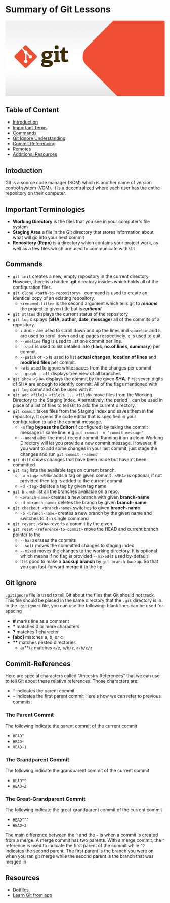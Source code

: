 Summary of Git Lessons
======================

![](git-header.jpg)

## Table of Content

 - [Introduction](#Introduction)
 - [Important Terms](#Important-Terminologies)
 - [Commands](#Commands)
 - [Git Ignore Understanding](#Git-Ignore)
 - [Commit Referencing](#Commit-References)
 - [Remotes](#Remotes)
 - [Additional Resources](#Resources)

## Intoduction
 Git is a source code manager (SCM) which is another name of version control system (VCM). It is a decentralized where each user has the entire repository on their computer.

## Important Terminologies
  - __Working Directory__ is the files that you see in your computer's file system
  - __Staging Area__ a file in the Git directory that stores information about what will go into your next commit
  - __Repository (Repo)__ is a directory which contains your project work, as well as a few files which are used to communicate with Git

## Commands
  - ```git init```
    creates a new, empty repository in the current directory. However, there is a hidden __.git__ directory insides which holds all of the configuration files.
  - ```git clone <path-to-repository> ```
    command is used to create an identical copy of an existing repository.
      - ``<renamed-title>`` is the second argument which tells git to __*rename*__ the project to given title but is __*optional*__
  - ```git status```
    displays the current status of the repository
  - ```git log```
    displays (__SHA__, __author__, __date__, __message__) all of the commits of a repository.
      - ```↓``` and ```↑``` are used to scroll down and up the lines and ```spacebar``` and ```b``` are used to scroll down and up pages respectively. ```q``` is used to quit.
      - ```--oneline``` flag is used to list one commit per line.
      - ```--stat``` is used to list detailed info (__files__, __no.of.lines__, __summary__) per commit.
      -  ```--patch``` or ```-p``` is used to list __actual changes__, __location of lines__ and __modified files__ per commit.
      - ```-w``` is used to ignore whitespaces from the changes per commit
      - ```--graph --all``` displays tree view of all branches
  - ```git show <SHA>```
    displays the commit by the given __SHA__. First seven digits of SHA are enough to identify commit. All of the flags mentioned with ```git log``` command can be used with it.
  - ```git add <file1> <file2> ... <fileN>```
    move files from the Working Directory to the Staging Index.
    Alternatively, the period ```.``` can be used in place of a list of files to tell Git to add the current directory.
  - ```git commit```
    takes files from the Staging Index and saves them in the repository. It opens the code editor that is specified in your configuration to take the commit message.
      - ```-m``` flag __bypass the Editor__(if configured) by taking the commit message in same line. e.g ```git commit -m "commit message"```
      - ```--amend``` alter the most-recent commit. Running it on a clean Working Directory will let you provide a new commit message. However, If you want to add some changes in your last commit, just stage the changes and run ```git commit --amend```
  - ```git diff```
    shows changes that have been made but haven't been committed
  - ```git tag```
    lists the available tags on current branch.
      - ```-a <tag> <SHA>``` adds a tag __<tag>__ on given commit __<SHA>__. ```<SHA>``` is optional, if not provided then tag is added to the current commit
      - ```-d <tag>``` deletes a tag by given tag __<tag>__ name
  - ```git branch```
    list all the branches available on a repo.
      - ```<branch-name>``` creates a new branch with given __branch-name__
      - ```-d <branch-name>``` deletes the branch by given __branch-name__
  - ```git checkout <branch-name>```
    switches to given __branch-name__
      - ```-b <branch-name>``` creates a new branch by the given name and switches to it in single command
  - ```git revert <SHA>```
    reverts a commit by the given __<SHA>__
  - ```git reset <reference-to-commit>```
    move the HEAD and current branch pointer to the __<referenced commit>__
    - ```--hard``` erases the commits
    - ```--soft``` moves the committed changes to staging index
    - ```--mixed``` moves the changes to the working directory. It is optional which means if no flag is provided ```--mixed``` is used by-default
    - It is good to make a __backup branch__ by ```git branch backup```. So that you can fast-forward merge it to the tip


## Git Ignore
  ```.gitignore``` file is used to tell Git about the files that Git should not track. This file should be placed in the same directory that the ```.git``` directory is in.
  In the ```.gitignore``` file, you can use the following:
  blank lines can be used for spacing
  - __#__ marks line as a comment
  - __*__ matches 0 or more characters
  - __?__ matches 1 character
  - __[abc]__ matches a, b, _or_ c
  - __**__ matches nested directories
    - a/**/z matches
      ```a/z```,
      ```a/b/z```,
      ``a/b/c/z``

## Commit-References
  Here are special characters called "Ancestry References" that we can use to tell Git about these relative references. Those characters are:
  - ```^``` indicates the parent commit
  - ```~``` indicates the first parent commit
  Here's how we can refer to previous commits:

  ### The Parent Commit
  The following indicate the parent commit of the current commit
  - ```HEAD^```
  - ```HEAD~```
  - ```HEAD~1```

  ### The Grandparent Commit
  The following indicate the grandparent commit of the current commit
  - ```HEAD^^```
  - ``HEAD~2``

  ### The Great-Grandparent Commit
  The following indicate the great-grandparent commit of the current commit
  - ```HEAD^^^```
  - ```HEAD~3```

  The main difference between the ```^``` and the ```~``` is when a commit is created from a merge. A merge commit has two parents. With a merge commit, the ```^``` reference is used to indicate the first parent of the commit while ```^2``` indicates the second parent. The first parent is the branch you were on when you ran git merge while the second parent is the branch that was merged in

## Resources
  - [Dotfiles](https://dotfiles.github.io/)
  - [Learn Git from app](https://github.com/jlord/git-it-electron)